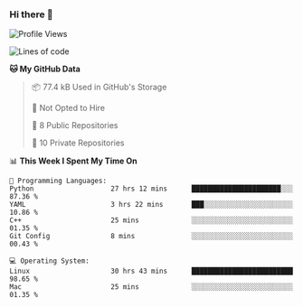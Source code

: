 ### Hi there 👋

<!--
**huayuan4396/huayuan4396** is a ✨ _special_ ✨ repository because its `README.md` (this file) appears on your GitHub profile.

Here are some ideas to get you started:

- 🔭 I’m currently working on ...
- 🌱 I’m currently learning ...
- 👯 I’m looking to collaborate on ...
- 🤔 I’m looking for help with ...
- 💬 Ask me about ...
- 📫 How to reach me: ...
- 😄 Pronouns: ...
- ⚡ Fun fact: ...
-->

<!--START_SECTION:waka-->
![Profile Views](http://img.shields.io/badge/Profile%20Views-1-blue)

![Lines of code](https://img.shields.io/badge/From%20Hello%20World%20I%27ve%20Written-5.7%20thousand%20lines%20of%20code-blue)

**🐱 My GitHub Data** 

> 📦 77.4 kB Used in GitHub's Storage 
 > 
> 🚫 Not Opted to Hire
 > 
> 📜 8 Public Repositories 
 > 
> 🔑 10 Private Repositories 
 > 
📊 **This Week I Spent My Time On** 

```text
💬 Programming Languages: 
Python                   27 hrs 12 mins      ██████████████████████░░░   87.36 % 
YAML                     3 hrs 22 mins       ███░░░░░░░░░░░░░░░░░░░░░░   10.86 % 
C++                      25 mins             ░░░░░░░░░░░░░░░░░░░░░░░░░   01.35 % 
Git Config               8 mins              ░░░░░░░░░░░░░░░░░░░░░░░░░   00.43 % 

💻 Operating System: 
Linux                    30 hrs 43 mins      █████████████████████████   98.65 % 
Mac                      25 mins             ░░░░░░░░░░░░░░░░░░░░░░░░░   01.35 % 
```


<!--END_SECTION:waka-->
